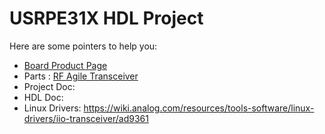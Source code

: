 # USRPE31X HDL Project

Here are some pointers to help you:
  * [Board Product Page](https://www.ettus.com/all-products/e310)
  * Parts : [RF Agile Transceiver](https://www.analog.com/ad9363)
  * Project Doc: 
  * HDL Doc: 
  * Linux Drivers: https://wiki.analog.com/resources/tools-software/linux-drivers/iio-transceiver/ad9361
